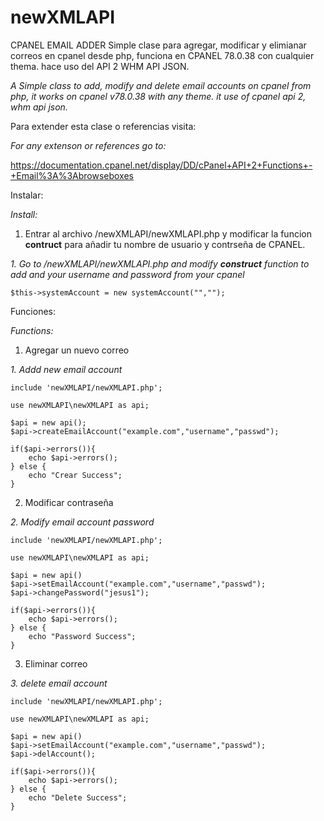 # newXMLAPI
CPANEL EMAIL ADDER
Simple clase para agregar, modificar y elimianar correos en cpanel desde php, funciona en CPANEL 78.0.38 con cualquier thema.
hace uso del API 2 WHM API JSON.

*A Simple class to add, modify and delete email accounts on cpanel from php, it works on cpanel v78.0.38 with any theme. it use  of cpanel api 2, whm api json.*


Para extender esta clase o referencias visita: 

*For any extenson or references go to:*

https://documentation.cpanel.net/display/DD/cPanel+API+2+Functions+-+Email%3A%3Abrowseboxes

Instalar:

*Install:*

1. Entrar al archivo /newXMLAPI/newXMLAPI.php y modificar la funcion __contruct__ para añadir tu nombre de usuario y contrseña de CPANEL.

*1. Go to /newXMLAPI/newXMLAPI.php and modify __construct__ function to add and your username and password from your cpanel*

```
$this->systemAccount = new systemAccount("",""); 
```

Funciones:

*Functions:*

1. Agregar un nuevo correo

*1. Addd new email account*

```
include 'newXMLAPI/newXMLAPI.php';

use newXMLAPI\newXMLAPI as api;

$api = new api();
$api->createEmailAccount("example.com","username","passwd");

if($api->errors()){
    echo $api->errors();
} else {
    echo "Crear Success";
}
```
2. Modificar contraseña

*2. Modify email account password*
```
include 'newXMLAPI/newXMLAPI.php';

use newXMLAPI\newXMLAPI as api;

$api = new api()
$api->setEmailAccount("example.com","username","passwd");
$api->changePassword("jesus1");

if($api->errors()){
    echo $api->errors();
} else {
    echo "Password Success";
}
```
3. Eliminar correo

*3. delete email account*
```
include 'newXMLAPI/newXMLAPI.php';

use newXMLAPI\newXMLAPI as api;

$api = new api()
$api->setEmailAccount("example.com","username","passwd");
$api->delAccount();

if($api->errors()){
    echo $api->errors();
} else {
    echo "Delete Success";
}
```

